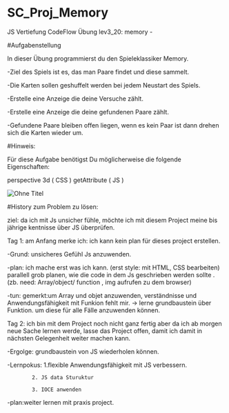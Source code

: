 # SC_Proj_Memory 

 
JS Vertiefung CodeFlow Übung lev3_20: memory - 

#Aufgabenstellung

In dieser Übung programmierst du den Spieleklassiker Memory.

-Ziel des Spiels ist es, das man Paare findet und diese sammelt.

-Die Karten sollen geshuffelt werden bei jedem Neustart des Spiels.

-Erstelle eine Anzeige die deine Versuche zählt.

-Erstelle eine Anzeige die deine gefundenen Paare zählt.

-Gefundene Paare bleiben offen liegen, wenn es kein Paar ist dann drehen sich die Karten wieder um.

#Hinweis:

Für diese Aufgabe benötigst Du möglicherweise die folgende Eigenschaften:

perspective 3d ( CSS )
getAttribute ( JS )

![Ohne Titel](https://user-images.githubusercontent.com/79414990/132261684-bfe788cf-0e81-4253-aa5f-1830784ddec6.png)



#History zum Problem zu lösen:

ziel: da ich mit Js unsicher fühle, möchte ich mit diesem Project meine bis jährige kentnisse über JS überprüfen. 

Tag 1: am Anfang merke ich: ich kann kein plan für dieses project erstellen.

-Grund: unsicheres Gefühl Js anzuwenden.

-plan: ich mache erst was ich kann.
      (erst style:  mit HTML, CSS bearbeiten) parallell grob planen, wie die code in dem Js
       geschrieben werden sollte . (zb. need: Array/object/ function , img aufrufen zu dem browser)
       
-tun: gemerkt:um Array und objet anzuwenden, verständnisse und Anwendungsfähigkeit mit Funkion fehlt mir. -> lerne grundbaustein über Funktion. um diese für alle Fälle anzuwenden können.  

Tag 2: ich bin mit dem Project noch nicht ganz fertig aber da ich ab morgen neue Sache lernen werde, lasse das Project offen, damit ich damit in nächsten Gelegenheit weiter machen kann.

-Ergolge: grundbaustein von JS wiederholen können.

-Lernpokus: 1.flexible Anwendungsfähigkeit mit JS verbessern.

            2. JS data Sturuktur 
            
            3. IOCE anwenden
            
-plan:weiter lernen mit praxis project. 

                                  
